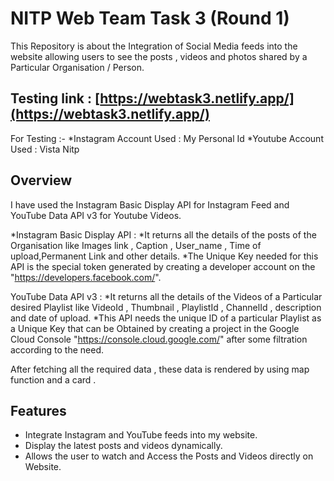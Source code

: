 
# NITP Web Team Task 3 (Round 1)

This Repository is about the Integration of Social Media feeds into the website allowing users to see the posts , videos and photos shared by a Particular Organisation / Person.

## Testing link : [https://webtask3.netlify.app/](https://webtask3.netlify.app/)

   For Testing :-
      *Instagram Account Used : My Personal Id
      *Youtube Account Used : Vista Nitp

## Overview

  I have used the Instagram Basic Display API for Instagram Feed and YouTube Data API v3 for Youtube Videos.


  *Instagram Basic Display API :
	  *It returns all the details of the posts of the Organisation like Images link , Caption , User_name , Time of 		upload,Permanent Link and other details.
	  *The Unique Key needed for this API is the special token generated by creating a developer account on the 
      		"https://developers.facebook.com/".


  YouTube Data API v3 :
	  *It returns all the details of the Videos of a Particular desired Playlist like VideoId , Thumbnail , PlaylistId ,
               	ChannelId , description and date of upload.
	  *This API needs the unique ID of a particular Playlist as a Unique Key that can be Obtained by creating a project 		in the Google Cloud Console "https://console.cloud.google.com/" after some filtration according to the need.

  After fetching all the required data , these data is rendered by using map function and a card .
	

## Features

- Integrate Instagram and YouTube feeds into my website.
- Display the latest posts and videos dynamically.
- Allows the user to watch and Access the Posts and Videos directly on Website.


